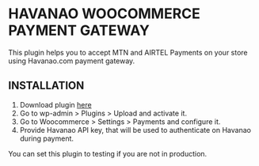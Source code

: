 # HAVANAO WOOCOMMERCE PAYMENT GATEWAY
This plugin helps you to accept MTN and AIRTEL Payments on your store using Havanao.com payment gateway.

## INSTALLATION 
1) Download plugin [here](https://github.com/kamaroly/wc-havanao-gateway/archive/master.zip "Havanao WooCommerce Gateway")
2) Go to wp-admin > Plugins > Upload and activate it.
3) Go to Woocommerce > Settings > Payments and configure it.
4) Provide Havanao API key, that will be used to authenticate on Havanao during payment.

You can set this plugin to testing if you are not in production.
